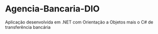 # Agencia-Bancaria-DIO
Aplicação desenvolvida em .NET com Orientação a Objetos mais o C# de transferência bancária
